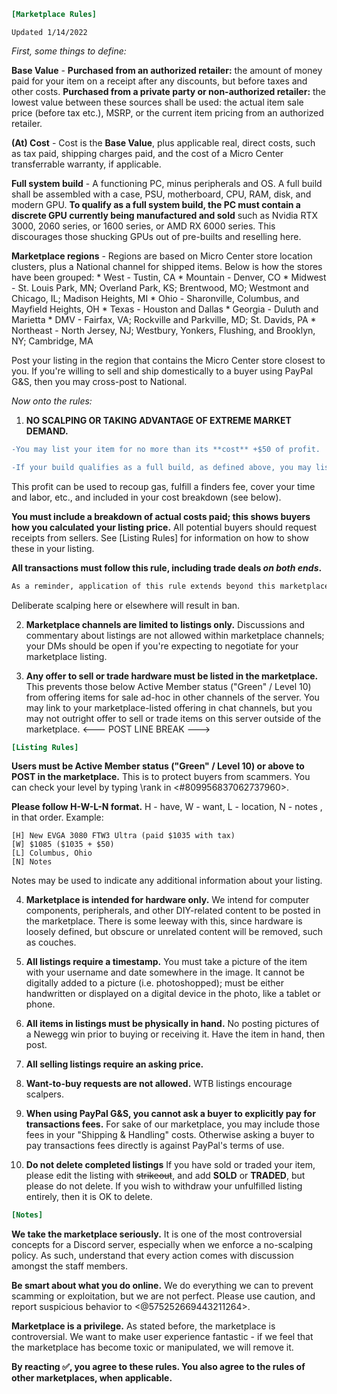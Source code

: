 ```ini
[Marketplace Rules]
```
`Updated 1/14/2022`

*First, some things to define:*

**Base Value** -
__Purchased from an authorized retailer:__ the amount of money paid for your item on a receipt after any discounts, but before taxes and other costs.
__Purchased from a private party or non-authorized retailer:__ the lowest value between these sources shall be used: the actual item sale price (before tax etc.), MSRP, or the current item pricing from an authorized retailer.

**(At) Cost** - Cost is the **Base Value**, plus applicable real, direct costs, such as tax paid, shipping charges paid, and the cost of a Micro Center transferrable warranty, if applicable.

**Full system build** - A functioning PC, minus peripherals and OS. A full build shall be assembled with a case, PSU, motherboard, CPU, RAM, disk, and modern GPU. **To qualify as a full system build, the PC must contain a discrete GPU currently being manufactured and sold** such as Nvidia RTX 3000, 2060 series, or 1600 series, or AMD RX 6000 series. This discourages those shucking GPUs out of pre-builts and reselling here.

**Marketplace regions** - Regions are based on Micro Center store location clusters, plus a National channel for shipped items. Below is how the stores have been grouped:
    * West - Tustin, CA
    * Mountain - Denver, CO
    * Midwest - St. Louis Park, MN; Overland Park, KS; Brentwood, MO; Westmont and Chicago, IL; Madison Heights, MI
    * Ohio - Sharonville, Columbus, and Mayfield Heights, OH
    * Texas - Houston and Dallas
    * Georgia - Duluth and Marietta
    * DMV - Fairfax, VA; Rockville and Parkville, MD;  St. Davids, PA
    * Northeast - North Jersey, NJ; Westbury, Yonkers, Flushing, and Brooklyn, NY; Cambridge, MA

Post your listing in the region that contains the Micro Center store closest to you. If you're willing to sell and ship domestically to a buyer using PayPal G&S, then you may cross-post to National.

*Now onto the rules:*

1. **NO SCALPING OR TAKING ADVANTAGE OF EXTREME MARKET DEMAND.**
```diff
-You may list your item for no more than its **cost** +$50 of profit.
```
```diff
-If your build qualifies as a full build, as defined above, you may list it for no more than its **cost** +$200 of profit/build fees. Exception - if you are a legitimate business entity registered in your state, you may continue pricing your full build fees for your business channels as you do today, but any full builds listed here are capped at +$200.
```
This profit can be used to recoup gas, fulfill a finders fee, cover your time and labor, etc., and included in your cost breakdown (see below).

 **You must include a breakdown of actual costs paid; this shows buyers how you calculated your listing price.** All potential buyers should request receipts from sellers. See [Listing Rules] for information on how to show these in your listing.

**All transactions must follow this rule, including trade deals *on both ends*.**
```diff
As a reminder, application of this rule extends beyond this marketplace; it includes your selling and trading activity outside of this server, such as on Reddit HWS and FB Marketplace.
```
Deliberate scalping here or elsewhere will result in ban.

2. **Marketplace channels are limited to listings only.** Discussions and commentary about listings are not allowed within marketplace channels; your DMs should be open if you're expecting to negotiate for your marketplace listing.

3. **Any offer to sell or trade hardware must be listed in the marketplace.** This prevents those below Active Member status ("Green" / Level 10) from offering items for sale ad-hoc in other channels of the server. You may link to your marketplace-listed offering in chat channels, but you may not outright offer to sell or trade items on this server outside of the marketplace.
<--- POST LINE BREAK --->
```ini
[Listing Rules]
```
**Users must be Active Member status ("Green" / Level 10) or above to POST in the marketplace.** This is to protect buyers from scammers. You can check your level by typing \rank in <#809956837062737960>.

**Please follow H-W-L-N format.** H - have, W - want, L - location, N - notes , in that order. Example:
```
[H] New EVGA 3080 FTW3 Ultra (paid $1035 with tax)
[W] $1085 ($1035 + $50)
[L] Columbus, Ohio
[N] Notes
```
Notes may be used to indicate any additional information about your listing.

4. **Marketplace is intended for hardware only.** We intend for computer components, peripherals, and other DIY-related content to be posted in the marketplace. There is some leeway with this, since hardware is loosely defined, but obscure or unrelated content will be removed, such as couches.

5. **All listings require a timestamp.** You must take a picture of the item with your username and date somewhere in the image. It cannot be digitally added to a picture (i.e. photoshopped); must be either handwritten or displayed on a digital device in the photo, like a tablet or phone.

6. **All items in listings must be physically in hand.** No posting pictures of a Newegg win prior to buying or receiving it. Have the item in hand, then post.

7. **All selling listings require an asking price.**

8. **Want-to-buy requests are not allowed.** WTB listings encourage scalpers.

9. **When using PayPal G&S, you cannot ask a buyer to explicitly pay for transactions fees.** For sake of our marketplace, you may include those fees in your "Shipping & Handling" costs. Otherwise asking a buyer to pay transactions fees directly is against PayPal's terms of use.

10.  **Do not delete completed listings** If you have sold or traded your item, please edit the listing with ~~strikeout~~, and add **SOLD** or **TRADED**, but please do not delete. If you wish to withdraw your unfulfilled listing entirely, then it is OK to delete.
```ini
[Notes]
```
**We take the marketplace seriously.** It is one of the most controversial concepts for a Discord server, especially when we enforce a no-scalping policy. As such, understand that every action comes with discussion amongst the staff members.

**Be smart about what you do online.** We do everything we can to prevent scamming or exploitation, but we are not perfect. Please use caution, and report suspicious behavior to <@575252669443211264>.

**Marketplace is a privilege.** As stated before, the marketplace is controversial. We want to make user experience fantastic - if we feel that the marketplace has become toxic or manipulated, we will remove it.


**By reacting :white_check_mark:, you agree to these rules. You also agree to the rules of other marketplaces, when applicable.**